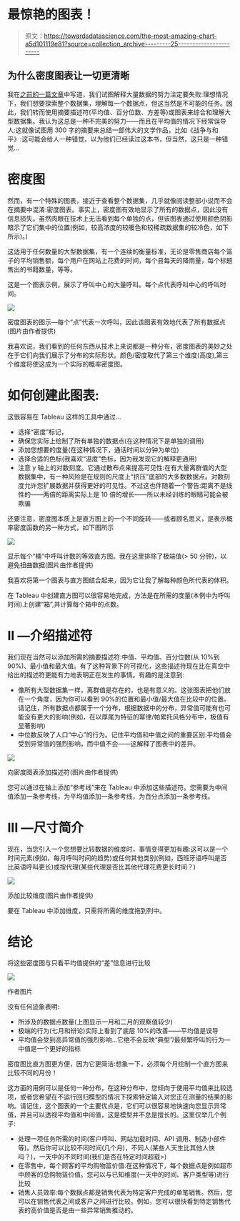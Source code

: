 # 最惊艳的图表！

> 原文：<https://towardsdatascience.com/the-most-amazing-chart-a5d101119e81?source=collection_archive---------25----------------------->

## 为什么密度图表让一切更清晰

我在[之前的一篇文章](https://link.medium.com/VatECxIfkkb)中写道，我们试图解释大量数据的努力注定要失败:理想情况下，我们想要探索整个数据集，理解每一个数据点，但这当然是不可能的任务。因此，我们转而使用摘要描述符(平均值、百分位数、方差等)或图表来综合和理解大型数据集。我认为这总是一种不完美的努力——而且在平均值的情况下经常误导人:这就像试图用 300 字的摘要来总结一部伟大的文学作品，比如《战争与和平》:这可能会给人一种错觉，以为他们已经读过这本书，但当然，这只是一种错觉…

# 密度图

然而，有一个特殊的图表，接近于查看整个数据集，几乎就像阅读整部小说而不会在摘要中混淆:密度图表。事实上，密度图有效地显示了所有的数据点，因此没有信息损失。虽然肉眼在技术上无法看到每个单独的点，但该图表通过使用颜色阴影暗示了它们集中的位置(例如，较高浓度的较暖色和较稀疏数据集的较冷色，如下所示)。)

这适用于任何数量的大型数据集，有一个连续的衡量标准，无论是零售商店每个篮子的平均销售额，每个用户在网站上花费的时间，每个县每天的降雨量，每个标题售出的书籍数量，等等。

这是一个图表示例，展示了呼叫中心的大量呼叫。每个点代表呼叫中心的呼叫时间。

![](img/acb969b632914d2cb19694dbbca38f6f.png)

密度图表的图示—每个“点”代表一次呼叫，因此该图表有效地代表了所有数据点(图片由作者提供)

我喜欢说，我们看到的任何东西从技术上来说都是一种分布，密度图表的美妙之处在于它们向我们展示了分布的实际形状。颜色/密度取代了第三个维度(高度),第三个维度将使这成为一个实际的概率密度图。

# 如何创建此图表:

这很容易在 Tableau 这样的工具中通过…

*   选择“密度”标记，
*   确保您实际上绘制了所有单独的数据点(在这种情况下是单独的调用)
*   添加您想要的度量(在这种情况下，通话时间以分钟为单位)
*   选择合适的色标(我喜欢“温度”色标，因为我发现它的解释更通用)
*   注意 y 轴上的对数刻度。它通过散布点来提高可见性:在有大量离群值的大型数据集中，有一种风险是在规则的尺度上“挤压”底部的大多数数据点。对数刻度允许您扩展数据并获得更好的可见性。不过这也伴随着一个警告:距离不是线性的——两倍的距离实际上是 10 倍的增长——所以未经训练的眼睛可能会被欺骗

还要注意，密度图本质上是直方图上的一个不同旋转——或者顾名思义，是表示概率密度函数的另一种方式，如下图所示

![](img/de4a2fc97611c2e088d9fae4a01bdefb.png)

显示每个“桶”中呼叫计数的等效直方图。我在这里排除了极端值(> 50 分钟)，以避免扭曲数据(图片由作者提供)

我喜欢将第一个图表与直方图结合起来，因为它让我了解每种颜色所代表的体积。

在 Tableau 中创建直方图可以很容易地完成，方法是在所需的度量(本例中为呼叫时间)上创建“箱”,并计算每个箱中的点数。

# II —介绍描述符

我们现在当然可以添加所需的摘要描述符:中值、平均值、百分位数(从 10%到 90%)、最小值和最大值。有了这种背景下的可视化，这些描述符现在比在真空中给出的描述符更能有力地表明正在发生的事情。有趣的是注意到:

*   像所有大型数据集一样，离群值是存在的，也是有意义的。这张图表把他们放在一个角度，因为你可以看到 90%的位置和最小值/最大值在比较中的位置。请记住，所有数据点都属于一个分布，根据数据中的分布，异常值可能有也可能没有更大的影响(例如，在以厚尾为特征的幂律/帕累托风格分布中，极值有显著影响)
*   中位数反映了人口“中心”的行为。记住平均值和中值之间的重要区别:平均值会受到异常值的强烈影响，而中值不会——这解释了图表中的差异。

![](img/0d254aedd5c52ddddaec0d986ae6f4db.png)

向密度图表添加描述符(图片由作者提供)

您可以通过在轴上添加“参考线”来在 Tableau 中添加这些描述符。您需要为中间值添加一条参考线，为平均值添加一条参考线，为百分点添加一条参考线。

# III —尺寸简介

现在，当您引入一个您想要比较数据的维度时，事情变得更加有趣:这可以是一个时间元素(例如，每月呼叫时间的趋势)或任何其他类别(例如，西班牙语呼叫是否比英语呼叫更长)或按代理(某些代理是否比其他代理花费更长时间？)

![](img/a5456045835009450f8fec1cc1c48d38.png)

添加比较维度(图片由作者提供)

要在 Tableau 中添加维度，只需将所需的维度拖到列中。

# 结论

将这些密度图与只看平均值提供的“差”信息进行比较

![](img/d23a787449d1ed0e6a7c9d99c68cbd88.png)

作者图片

没有任何迹象表明:

*   所涉及的数据点数量(上图显示一月和二月的观察值较少)
*   极端的行为(七月和辩论)实际上看到了底层 10%的改善——平均值是误导
*   平均值会受到高异常值的强烈影响…它绝不会反映“典型”/最频繁呼叫的行为—中值是一个更好的指标

密度图比直方图更方便，因为它更简洁:想象一下，必须每个月绘制一个直方图来比较不同的月份！

这方面的用例可以是任何一种分布，在这种分布中，您倾向于使用平均值来比较选项，或者您希望在不运行回归模型的情况下探索特定输入对您正在测量的结果的影响。请记住，这个图表的一个主要优点是，它们可以很容易地快速向您显示异常值，并且可以透视平均值和中间值，这是模型并不总是擅长的。这里仅举几个例子:

*   处理一项任务所需的时间(客户呼叫、网站加载时间、API 调用、制造小部件等)。然后你可以比较不同时间(几个月)，不同人(某些人天生比其他人快吗？)，一天中的不同时间(我们是否在特定时间超载>)
*   在零售中，每个顾客的平均购物篮价值:在这种情况下，每个数据点是例如超市中顾客的总购物篮价值。您可以与已知维度(一天中的时间、客户类型等)进行比较
*   销售人员效率:每个数据点都是销售代表为特定客户完成的单笔销售。然后，您可以在销售代表之间或客户之间进行比较。例如，您可以很快看到特定销售代表的高价值是否是由一些异常销售推动的。